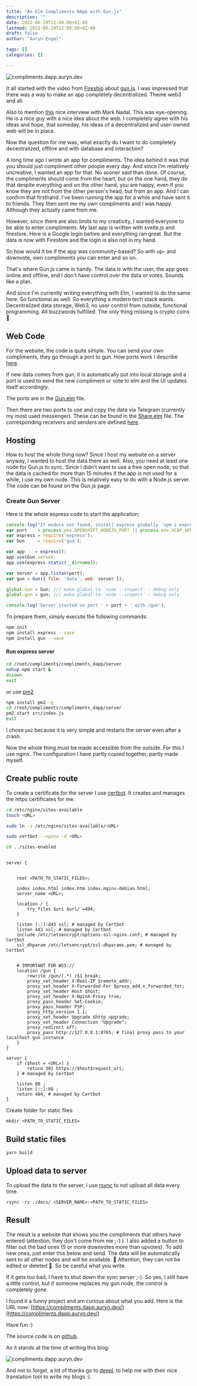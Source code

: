 ```yaml
---
title: "An Elm Compliments DApp with Gun.js"
description: ""
date: 2022-06-20T22:00:00+02:00
lastmod: 2022-06-20T22:00:00+02:00
draft: false
author: "Auryn Engel"

tags: []
categories: []

---
```

![compliments.dapp.auryn.dev](/img/compliments/compliments.png)

It all started with the video from [Fireship](https://www.youtube.com/watch?v=J5x3OMXjgMc) about [gun.js](https://gun.eco/). I was impressed that there was a way to make an app completely decentralized. Theme web3 and all.

Also to mention [this](https://www.youtube.com/watch?v=_eo_7BxTrmc) nice interview with Mark Nadal. This was eye-opening. He is a nice guy with a nice idea about the web. I completely agree with his ideas and hope, that someday, his ideas of a decentralized and user-owned web will be in place.

Now the question for me was, what exactly do I want to do completely decentralized, offline and with database and interaction?

A long time ago I wrote an app for compliments. The idea behind it was that you should just compliment other people every day. And since I'm relatively uncreative, I wanted an app for that. No sooner said than done.
Of course, the compliments should come from the heart, but on the one hand, they do that despite everything and on the other hand, you are happy, even if you know they are not from the other person's head, but from an app. And I can confirm that firsthand. I've been running the app for a while and have sent it to friends. They then sent me my own compliments and I was happy. Although they actually came from me.

However, since there are also limits to my creativity, I wanted everyone to be able to enter compliments. My last app is written with svelte.js and firestore. Here is a Google login before and everything ran great. But the data is now with Firestore and the login is also not in my hand.

So how would it be if the app was community-based? So with up- and downvote, own compliments you can enter and so on.

That's where Gun.js came in handy. The data is with the user, the app goes online and offline, and I don't have control over the data or votes. Sounds like a plan.

And since I'm currently writing everything with Elm, I wanted to do the same here. So functional as well. So everything a modern tech stack wants. Decentralized data storage, Web3, no user control from outside, functional programming. All buzzwords fulfilled. The only thing missing is crypto coins 🤣

## Web Code

For the website, the code is quite simple. You can send your own compliments, they go through a port to gun. How ports work I describe [here](https://blog.auryn.dev/posts/elm-aws-cognito-template/).

If new data comes from gun, it is automatically put into local storage and a port is used to send the new compliment or vote to elm and the UI updates itself accordingly.

The ports are in the [Gun.elm](https://github.com/auryn31/complimente-dapp-elm-gun/blob/main/src/Gun.elm) file.

Then there are two ports to use and copy the data via Telegram (currently my most used messenger). These can be found in the [Share.elm](https://github.com/auryn31/complimente-dapp-elm-gun/blob/main/src/Share.elm) file. The corresponding receivers and senders are defined [here](https://github.com/auryn31/complimente-dapp-elm-gun/blob/main/resources/entry.ts).

## Hosting

How to host the whole thing now? Since I host my website on a server anyway, I wanted to host the data there as well. Also, you need at least one node for Gun.js to sync. Since I didn't want to use a free open node, so that the data is cached for more than 15 minutes if the app is not used for a while, I use my own node. This is relatively easy to do with a Node.js server. The code can be found on the Gun.js page.

### Create Gun Server

Here is the whole express code to start the application:

```js
console.log("If module not found, install express globally `npm i express -g`!");
var port    = process.env.OPENSHIFT_NODEJS_PORT || process.env.VCAP_APP_PORT || process.env.PORT || process.argv[2] || 8765;
var express = require('express');
var Gun     = require('gun');

var app    = express();
app.use(Gun.serve);
app.use(express.static(__dirname));

var server = app.listen(port);
var gun = Gun({	file: 'data', web: server });

global.Gun = Gun; /// make global to `node --inspect` - debug only
global.gun = gun; /// make global to `node --inspect` - debug only

console.log('Server started on port ' + port + ' with /gun');
```

To prepare them, simply execute the following commands:

```sh
npm init
npm install express --save
npm install gun --save
```

#### Run express server

```sh
cd /root/compliments/compliments_dapp/server
nohup npm start &
disown
exit
```

or use [pm2](https://pm2.keymetrics.io/)

```sh
npm install pm2 -g
cd /root/compliments/compliments_dapp/server
pm2 start src/index.js
exit
```

I chose `pm2` because it is very simple and restarts the server even after a crash.

Now the whole thing must be made accessible from the outside. For this I use nginx. The configuration I have partly copied together, partly made myself.

## Create public route

To create a certificate for the server I use [certbot](https://certbot.eff.org/). It creates and manages the https certificates for me.

```sh
cd /etc/nginx/sites-available
touch <URL>

sudo ln -s /etc/nginx/sites-available/<URL>

sudo certbot --nginx -d <URL>

cd ../sites-enabled
```

```config

server {


    root <PATH_TO_STATIC_FILES>;

    index index.html index.htm index.nginx-debian.html;
    server_name <URL>;

    location / {
        try_files $uri $uri/ =404;
    }

    listen [::]:443 ssl; # managed by Certbot
    listen 443 ssl; # managed by Certbot
    include /etc/letsencrypt/options-ssl-nginx.conf; # managed by Certbot
    ssl_dhparam /etc/letsencrypt/ssl-dhparams.pem; # managed by Certbot

    
    # IMPORTANT FOR WSS://
    location /gun {
        rewrite /gun/(.*) /$1 break;
        proxy_set_header X-Real-IP $remote_addr;
        proxy_set_header X-Forwarded-For $proxy_add_x_forwarded_for;
        proxy_set_header Host $host;
        proxy_set_header X-NginX-Proxy true;
        proxy_pass_header Set-Cookie;
        proxy_pass_header P3P;
        proxy_http_version 1.1;
        proxy_set_header Upgrade $http_upgrade;
        proxy_set_header Connection "Upgrade";
        proxy_redirect off;
        proxy_pass http://127.0.0.1:8765; # final proxy pass to your localhost gun instance
    }
}

server {
    if ($host = <URL>) {
        return 301 https://$host$request_uri;
    } # managed by Certbot

    listen 80 ;
    listen [::]:80 ;
    return 404; # managed by Certbot
}

```

Create folder for static files:

`mkdir <PATH_TO_STATIC_FILES>`

## Build static files

```sh
yarn build
```

## Upload data to server

To upload the data to the server, i use [rsync](https://linux.die.net/man/1/rsync) to not upload all data every time.

`rsync -rz ./docs/ <SERVER_NAME>:<PATH_TO_STATIC_FILES>`

## Result

The result is a website that shows you the compliments that others have entered (attention, they don't come from me ;-) ). I also added a button to filter out the bad ones (5 or more downvotes more than upvotes). To add new ones, just enter this below and send. The data will be automatically sent to all other nodes and will be available. 🚨 Attention, they can not be edited or deleted 🚨. So be careful what you write.

If it gets too bad, I have to shut down the sync server ;-). So yes, I still have a little control, but if someone replaces my gun node, the control is completely gone.

I found it a funny project and am curious about what you add. Here is the URL now: [https://compliments.dapp.auryn.dev/](https://compliments.dapp.auryn.dev/)

Have fun :)

The source code is on [github](https://github.com/auryn31/complimente-dapp-elm-gun).

As it stands at the time of writing this blog:

![compliments.dapp.auryn.dev](/img/compliments/compliments.png)

And not to forget, a lot of thanks go to [deepl](https://www.deepl.com/translator), to help me with their nice translation tool to write my blogs :).
